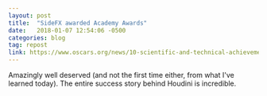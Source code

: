 ```yaml
---
layout: post
title:  "SideFX awarded Academy Awards"
date:   2018-01-07 12:54:06 -0500
categories: blog
tag: repost
link: https://www.oscars.org/news/10-scientific-and-technical-achievements-be-honored-academy-awards
---
```

Amazingly well deserved (and not the first time either, from what I've learned today). The entire success story behind Houdini is incredible.